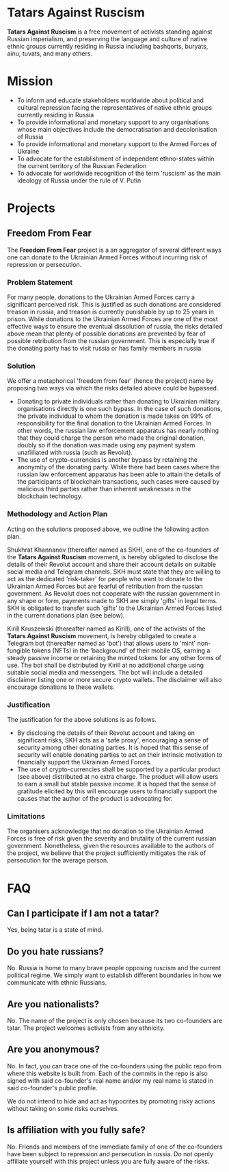 # Tatars Against Ruscism

**Tatars Against Ruscism** is a free movement of activists standing against Russian imperialism, and preserving the language and culture of native ethnic groups currently residing in Russia including bashqorts, buryats, ainu, tuvats, and many others.

# Mission

* To inform and educate stakeholders worldwide about political and cultural repression facing the representatives of native ethnic groups currently residing in Russia
* To provide informational and monetary support to any organisations whose main objectives include the democratisation and decolonisation of Russia
* To provide informational and monetary support to the Armed Forces of Ukraine
* To advocate for the establishment of independent ethno-states within the current territory of the Russian Federation
* To advocate for worldwide recognition of the term 'ruscism' as the main ideology of Russia under the rule of V. Putin

# Projects

## Freedom From Fear

The **Freedom From Fear** project is a an aggregator of several different ways one can donate to the Ukrainian Armed Forces without incurring risk of repression or persecution.


### Problem Statement

For many people, donations to the Ukrainian Armed Forces carry a significant perceived risk. This is justified as such donations are considered treason in russia, and treason is currently punishable by up to 25 years in prison. While donations to the Ukrainian Armed Forces are one of the most effective ways to ensure the eventual dissolution of russia, the risks detailed above mean that plenty of possible donations are prevented by fear of possible retribution from the russian government. This is especially true if the donating party has to visit russia or has family members in russia.

### Solution

We offer a metaphorical 'freedom from fear' (hence the project) name by proposing two ways via which the risks detailed above could be bypassed.

* Donating to private individuals rather than donating to Ukrainian military organisations directly is one such bypass. In the case of such donations, the private individual to whom the donation is made takes on 99% of responsibility for the final donation to the Ukrainian Armed Forces. In other words, the russian law enforcement apparatus has nearly nothing that they could charge the person who made the original donation, doubly so if the donation was made using any payment system unafiiliated with russia (such as Revolut).
* The use of crypto-currencies is another bypass by retaining the anonymity of the donating party. While there had been cases where the russian law enforcement apparatus has been able to attain the details of the participants of blockchain transactions, such cases were caused by malicious third parties rather than inherent weaknesses in the blockchain technology.

### Methodology and Action Plan

Acting on the solutions proposed above, we outline the following action plan.

Shukhrat Khannanov (thereafter named as SKH), one of the co-founders of the **Tatars Against Ruscism** movement, is hereby obligated to disclose the details of their Revolut account and share their account details on suitable social media and Telegram channels. SKH must state that they are willing to act as the dedicated 'risk-taker' for people who want to donate to the Ukrainian Armed Forces but are fearful of retribution from the russian government. As Revolut does not cooperate with the russian government in any shape or form, payments made to SKH are simply 'gifts' in legal terms. SKH is obligated to transfer such 'gifts' to the Ukrainian Armed Forces listed in the current donations plan (see below).

Kirill Kruszewski (thereafter named as Kirill), one of the activists of the **Tatars Against Ruscism** movement, is hereby obligated to create a Telegram bot (thereafter named as 'bot') that allows users to 'mint' non-fungible tokens (NFTs) in the 'background' of their mobile OS, earning a steady passive income or retaining the minted tokens for any other forms of use. The bot shall be distributed by Kirill at no additional charge using suitable social media and messengers. The bot will include a detailed disclaimer listing one or more secure crypto wallets. The disclaimer will also encourage donations to these wallets. 

### Justification

The justification for the above solutions is as follows.

* By disclosing the details of their Revolut account and taking on significant risks, SKH acts as a 'safe proxy', encouraging a sense of security among other donating parties. It is hoped that this sense of security will enable donating parties to act on their intrinsic motivation to financially support the Ukrainian Armed Forces.
* The use of crypto-currencies shall be supported by a particular product (see above) distributed at no extra charge. The product will allow users to earn a small but stable passive income. It is hoped that the sense of gratitude elicited by this will encourage users to financially support the causes that the author of the product is advocating for.

### Limitations

The organisers acknowledge that no donation to the Ukrainian Armed Forces is free of risk given the severity and brutality of the current russian government. Nonetheless, given the resources available to the authors of the project, we believe that the project sufficiently mitigates the risk of persecution for the average person.

# FAQ

## Can I participate if I am not a tatar?

Yes, being tatar is a state of mind.

## Do you hate russians?

No. Russia is home to many brave people opposing ruscism and the current political regime. We simply want to establish different boundaries in how we communicate with ethnic Russians.

## Are you nationalists?

No. The name of the project is only chosen because its two co-founders are tatar. The project welcomes activists from any ethnicity.

## Are you anonymous?

No. In fact, you can trace one of the co-founders using the public repo from where this website is built from. Each of the commits in the repo is also signed with said co-founder's real name and/or my real name is stated in said co-founder's public profile.

We do not intend to hide and act as hypocrites by promoting risky actions without taking on some risks ourselves. 

## Is affiliation with you fully safe?

No. Friends and members of the immediate family of one of the co-founders have been subject to repression and persecution in russia. Do not openly affiliate yourself with this project unless you are fully aware of the risks.

